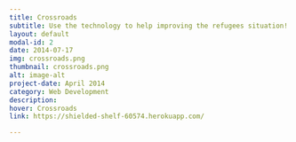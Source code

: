 ```yaml
---
title: Crossroads
subtitle: Use the technology to help improving the refugees situation!
layout: default
modal-id: 2
date: 2014-07-17
img: crossroads.png
thumbnail: crossroads.png
alt: image-alt
project-date: April 2014
category: Web Development
description: 
hover: Crossroads
link: https://shielded-shelf-60574.herokuapp.com/

---
```

